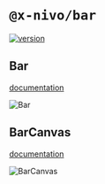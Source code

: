 # `@x-nivo/bar`

[![version](https://img.shields.io/npm/v/@x-nivo/bar.svg?style=flat-square)](https://www.npmjs.com/package/@x-nivo/bar)

## Bar

[documentation](http://nivo.rocks/bar)

![Bar](./doc/bar.png)

## BarCanvas

[documentation](http://nivo.rocks/bar/canvas)

![BarCanvas](./doc/bar-canvas.png)
